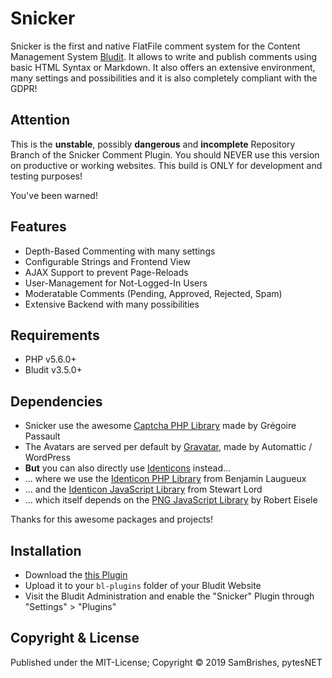 Snicker
=======

Snicker is the first and native FlatFile comment system for the Content Management System 
[Bludit](https://github.com/bludit/bludit). It allows to write and publish comments using basic 
HTML Syntax or Markdown. It also offers an extensive environment, many settings and possibilities 
and it is also completely compliant with the GDPR!

Attention
---------
This is the **unstable**, possibly **dangerous** and **incomplete** Repository Branch of the Snicker 
Comment Plugin. You should NEVER use this version on productive or working websites. This build is 
ONLY for development and testing purposes!

You've been warned!

Features
--------
-   Depth-Based Commenting with many settings
-   Configurable Strings and Frontend View
-   AJAX Support to prevent Page-Reloads
-   User-Management for Not-Logged-In Users
-   Moderatable Comments (Pending, Approved, Rejected, Spam)
-   Extensive Backend with many possibilities

Requirements
------------
-   PHP v5.6.0+
-   Bludit v3.5.0+

Dependencies
------------
-   Snicker use the awesome [Captcha PHP Library](https://github.com/Gregwar/Captcha) made by Grégoire Passault
-   The Avatars are served per default by [Gravatar](https://de.gravatar.com/), made by Automattic / WordPress
-   **But** you can also directly use [Identicons](http://identicon.net) instead...
-   ... where we use the [Identicon PHP Library](https://github.com/yzalis/Identicon) from Benjamin Laugueux
-   ... and the [Identicon JavaScript Library](https://github.com/stewartlord/identicon.js) from Stewart Lord
-   ... which itself depends on the [PNG JavaScript Library](https://www.xarg.org/2010/03/generate-client-side-png-files-using-javascript/) by Robert Eisele

Thanks for this awesome packages and projects!

Installation
------------
-   Download the [this Plugin](https://github.com/pytesNET/snicker/zipball/master)
-   Upload it to your `bl-plugins` folder of your Bludit Website
-   Visit the Bludit Administration and enable the "Snicker" Plugin through "Settings" > "Plugins"

Copyright & License
-------------------
Published under the MIT-License; Copyright &copy; 2019 SamBrishes, pytesNET

